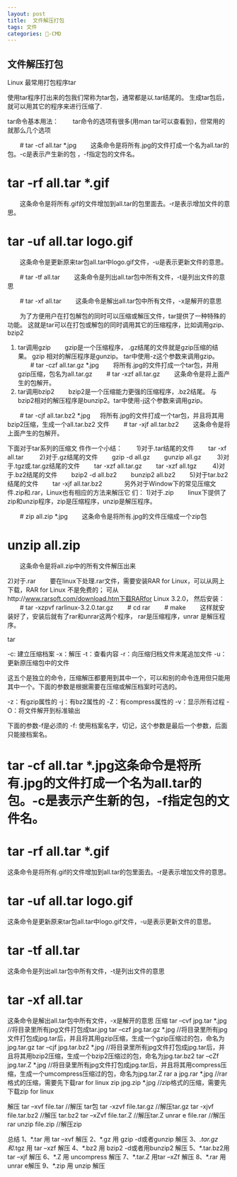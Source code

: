 ```yaml
---
layout: post
title:  文件解压打包
tags: 文件
categories: -CMD
---
```

## 文件解压打包
Linux 最常用打包程序tar

使用tar程序打出来的包我们常称为tar包，通常都是以.tar结尾的。
生成tar包后，就可以用其它的程序来进行压缩了.

tar命令基本用法： 
　　tar命令的选项有很多(用man tar可以查看到)，但常用的就那么几个选项
 
　　\# tar -cf all.tar \*.jpg 
　　这条命令是将所有.jpg的文件打成一个名为all.tar的包。-c是表示产生新的包 ，-f指定包的文件名。 
　　
# tar -rf all.tar \*.gif
　　这条命令是将所有.gif的文件增加到all.tar的包里面去。-r是表示增加文件的意思。 

# tar -uf all.tar logo.gif
　　这条命令是更新原来tar包all.tar中logo.gif文件，-u是表示更新文件的意思。 

　　\# tar -tf all.tar 
　　这条命令是列出all.tar包中所有文件，-t是列出文件的意思 

　　\# tar -xf all.tar 
　　这条命令是解出all.tar包中所有文件，-x是解开的意思 

　　为了方便用户在打包解包的同时可以压缩或解压文件，tar提供了一种特殊的功能。
 这就是tar可以在打包或解包的同时调用其它的压缩程序，比如调用gzip、bzip2



1) tar调用gzip 
　　gzip是一个压缩程序， .gz结尾的文件就是gzip压缩的结果。
  gzip 相对的解压程序是gunzip。 tar中使用-z这个参数来调用gzip。 
　　\# tar -czf all.tar.gz \*.jpg 
　　将所有.jpg的文件打成一个tar包，并用gzip压缩，包名为all.tar.gz 
　　\# tar -xzf all.tar.gz 
　　这条命令是将上面产生的包解开。 
　　
2) tar调用bzip2 
　　bzip2是一个压缩能力更强的压缩程序，.bz2结尾。 
  与bzip2相对的解压程序是bunzip2。tar中使用-j这个参数来调用gzip。

　　\# tar -cjf all.tar.bz2 \*.jpg 
　  将所有.jpg的文件打成一个tar包，并且将其用bzip2压缩，生成一个all.tar.bz2 文件
　　\# tar -xjf all.tar.bz2 
　　这条命令是将上面产生的包解开。 


下面对于tar系列的压缩文 件作一个小结： 
　　1)对于.tar结尾的文件 
　　tar -xf all.tar 
　
　2)对于.gz结尾的文件 
　　gzip -d all.gz 
　　gunzip all.gz 
　
　3)对于.tgz或.tar.gz结尾的文件 
　　tar -xzf all.tar.gz 
　　tar -xzf all.tgz 
　　
4)对于.bz2结尾的文件 
　　bzip2 -d all.bz2 
　　bunzip2 all.bz2 
　　5)对于tar.bz2结尾的文件 
　　tar -xjf all.tar.bz2 
　
　　另外对于Window下的常见压缩文件.zip和.rar，Linux也有相应的方法来解压它 们： 
1)对于.zip 
　　linux下提供了zip和unzip程序，zip是压缩程序，unzip是解压程序。

　　\# zip all.zip \*.jpg 
　　这条命令是将所有.jpg的文件压缩成一个zip包 
# unzip all.zip
　　这条命令是将all.zip中的所有文件解压出来 

2)对于.rar 
　　要在linux下处理.rar文件，需要安装RAR for Linux，可以从网上下载，RAR for Linux 不是免费的；
可从http://www.rarsoft.com/download.htm下载RARfor Linux 3.2.0，  然后安装： 
　　\# tar -xzpvf rarlinux-3.2.0.tar.gz 
　　\# cd rar 
　　\# make 
　　这样就安装好了，安装后就有了rar和unrar这两个程序，
rar是压缩程序，unrar 是解压程序。　

tar 

-c: 建立压缩档案 
-x：解压 
-t：查看内容 
-r：向压缩归档文件末尾追加文件 
-u：更新原压缩包中的文件 

这五个是独立的命令，压缩解压都要用到其中一个，可以和别的命令连用但只能用其中一个。下面的参数是根据需要在压缩或解压档案时可选的。 

-z：有gzip属性的 
-j：有bz2属性的 
-Z：有compress属性的 
-v：显示所有过程 
-O：将文件解开到标准输出 

下面的参数-f是必须的 
-f: 使用档案名字，切记，这个参数是最后一个参数，后面只能接档案名。 
# tar -cf all.tar \*.jpg这条命令是将所有.jpg的文件打成一个名为all.tar的包。-c是表示产生新的包，-f指定包的文件名。
# tar -rf all.tar \*.gif
这条命令是将所有.gif的文件增加到all.tar的包里面去。-r是表示增加文件的意思。 
# tar -uf all.tar logo.gif
这条命令是更新原来tar包all.tar中logo.gif文件，-u是表示更新文件的意思。 
# tar -tf all.tar
这条命令是列出all.tar包中所有文件，-t是列出文件的意思 
# tar -xf all.tar
这条命令是解出all.tar包中所有文件，-x是解开的意思 
压缩 
tar –cvf jpg.tar \*.jpg //将目录里所有jpg文件打包成tar.jpg 
tar –czf jpg.tar.gz \*.jpg //将目录里所有jpg文件打包成jpg.tar后，并且将其用gzip压缩，生成一个gzip压缩过的包，命名为jpg.tar.gz 
tar –cjf jpg.tar.bz2 \*.jpg //将目录里所有jpg文件打包成jpg.tar后，并且将其用bzip2压缩，生成一个bzip2压缩过的包，命名为jpg.tar.bz2 
tar –cZf jpg.tar.Z \*.jpg //将目录里所有jpg文件打包成jpg.tar后，并且将其用compress压缩，生成一个umcompress压缩过的包，命名为jpg.tar.Z 
rar a jpg.rar \*.jpg //rar格式的压缩，需要先下载rar for linux 
zip jpg.zip \*.jpg //zip格式的压缩，需要先下载zip for linux 

解压 
tar –xvf file.tar //解压 tar包 
tar -xzvf file.tar.gz //解压tar.gz 
tar -xjvf file.tar.bz2 //解压 tar.bz2 
tar –xZvf file.tar.Z //解压tar.Z 
unrar e file.rar //解压rar 
unzip file.zip //解压zip 

总结 
1、\*.tar 用 tar –xvf 解压 
2、\*.gz 用 gzip -d或者gunzip 解压 
3、*.tar.gz和*.tgz 用 tar –xzf 解压 
4、\*.bz2 用 bzip2 -d或者用bunzip2 解压 
5、\*.tar.bz2用tar –xjf 解压 
6、\*.Z 用 uncompress 解压 
7、\*.tar.Z 用tar –xZf 解压 
8、\*.rar 用 unrar e解压 
9、\*.zip 用 unzip 解压





